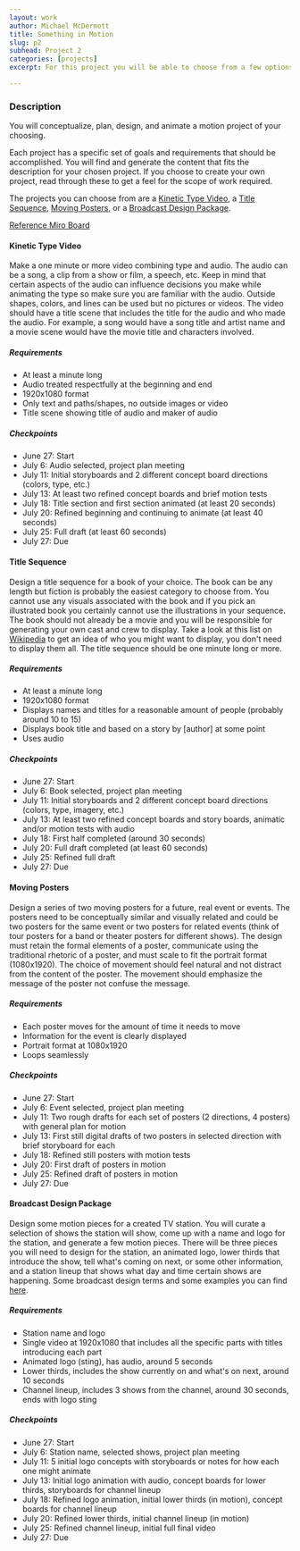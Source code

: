 ```yaml
---
layout: work
author: Michael McDermott
title: Something in Motion
slug: p2
subhead: Project 2
categories: [projects]
excerpt: For this project you will be able to choose from a few options below or create your own project. If generating your own project you need to make sure to create a schedule and similar outcomes to the projects listed below.

---
```


### Description
You will conceptualize, plan, design, and animate a motion project of your choosing.

Each project has a specific set of goals and requirements that should be accomplished. You will find and  generate the content that fits the description for your chosen project. If you choose to create your own project, read through these to get a feel for the scope of work required.

The projects you can choose from are a <a href="#kinetic">Kinetic Type Video</a>, a <a href="#title">Title Sequence</a>, <a href="#poster">Moving Posters</a>, or a <a href="#broadcast">Broadcast Design Package</a>.

[Reference Miro Board](https://miro.com/app/board/uXjVOGIWaYc=/?invite_link_id=252614769573)

#### <span id="kinetic">Kinetic Type Video</span>
Make a one minute or more video combining type and audio. The audio can be a song, a clip from a show or film, a speech, etc. Keep in mind that certain aspects of the audio can influence decisions you make while animating the type so make sure you are familiar with the audio. Outside shapes, colors, and lines can be used but no pictures or videos. The video should have a title scene that includes the title for the audio and who made the audio. For example, a song would have a song title and artist name and a movie scene would have the movie title and characters involved.

##### Requirements
* At least a minute long
* Audio treated respectfully at the beginning and end
* 1920x1080 format
* Only text and paths/shapes, no outside images or video
* Title scene showing title of audio and maker of audio

##### Checkpoints
* June 27: Start
* July 6: Audio selected, project plan meeting
* July 11: Initial storyboards and 2 different concept board directions (colors, type, etc.)
* July 13: At least two refined concept boards and brief motion tests
* July 18: Title section and first section animated (at least 20 seconds)
* July 20: Refined beginning and continuing to animate (at least 40 seconds)
* July 25: Full draft (at least 60 seconds)
* July 27: Due

#### <span id="title">Title Sequence</span>
Design a title sequence for a book of your choice. The book can be any length but fiction is probably the easiest category to choose from. You cannot use any visuals associated with the book and if you pick an illustrated book you certainly cannot use the illustrations in your sequence. The book should not already be a movie and you will be responsible for generating your own cast and crew to display. Take a look at this list on [Wikipedia](https://en.wikipedia.org/wiki/Opening_credits#Common_opening_credits_order) to get an idea of who you might want to display, you don't need to display them all. The title sequence should be one minute long or more.

##### Requirements
* At least a minute long
* 1920x1080 format
* Displays names and titles for a reasonable amount of people (probably around 10 to 15)
* Displays book title and based on a story by [author] at some point
* Uses audio

##### Checkpoints
* June 27: Start
* July 6: Book selected, project plan meeting
* July 11: Initial storyboards and 2 different concept board directions (colors, type, imagery, etc.)
* July 13: At least two refined concept boards and story boards, animatic and/or motion tests with audio
* July 18: First half completed (around 30 seconds)
* July 20: Full draft completed (at least 60 seconds)
* July 25: Refined full draft
* July 27: Due

#### <span id="poster">Moving Posters</span>
Design a series of two moving posters for a future, real event or events. The posters need to be conceptually similar and visually related and could be two posters for the same event or two posters for related events (think of tour posters for a band or theater posters for different shows). The design must retain the formal elements of a poster, communicate using the traditional rhetoric of a poster, and must scale to fit the portrait format (1080x1920). The choice of movement should feel natural and not distract from the content of the poster. The movement should emphasize the message of the poster not confuse the message.

##### Requirements
* Each poster moves for the amount of time it needs to move
* Information for the event is clearly displayed
* Portrait format at 1080x1920
* Loops seamlessly

##### Checkpoints
* June 27: Start
* July 6: Event selected, project plan meeting
* July 11: Two rough drafts for each set of posters (2 directions, 4 posters) with general plan for motion
* July 13: First still digital drafts of two posters in selected direction with brief storyboard for each
* July 18: Refined still posters with motion tests
* July 20: First draft of posters in motion
* July 25: Refined draft of posters in motion
* July 27: Due

#### <span id="broadcast">Broadcast Design Package</span>
Design some motion pieces for a created TV station. You will curate a selection of shows the station will show, come up with a name and logo for the station, and generate a few motion pieces. There will be three pieces you will need to design for the station, an animated logo, lower thirds that introduce the show, tell what's coming on next, or some other information, and a station lineup that shows what day and time certain shows are happening. Some broadcast design terms and some examples you can find [here](https://motionarray.com/learn/motion-design/broadcast-design-terms/).

##### Requirements
* Station name and logo
* Single video at 1920x1080 that includes all the specific parts with titles introducing each part
* Animated logo (sting), has audio, around 5 seconds
* Lower thirds, includes the show currently on and what's on next, around 10 seconds
* Channel lineup, includes 3 shows from the channel, around 30 seconds, ends with logo sting

##### Checkpoints
* June 27: Start
* July 6: Station name, selected shows, project plan meeting
* July 11: 5 initial logo concepts with storyboards or notes for how each one might animate
* July 13: Initial logo animation with audio, concept boards for lower thirds, storyboards for channel lineup
* July 18: Refined logo animation, initial lower thirds (in motion), concept boards for channel lineup
* July 20: Refined lower thirds, initial channel lineup (in motion)
* July 25: Refined channel lineup, initial full final video
* July 27: Due
